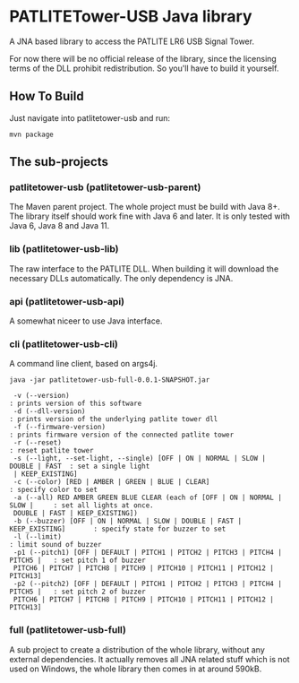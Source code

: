# PATLITETower-USB Java library

A JNA based library to access the PATLITE LR6 USB Signal Tower.

For now there will be no official release of the library, since the licensing terms
of the DLL prohibit redistribution. So you'll have to build it yourself.

## How To Build

Just navigate into patlitetower-usb and run:

`mvn package` 

## The sub-projects

### patlitetower-usb (patlitetower-usb-parent)

The Maven parent project. The whole project must be build with Java 8+. The library itself should 
work fine with Java 6 and later. It is only tested with Java 6, Java 8 and Java 11.

### lib (patlitetower-usb-lib)

The raw interface to the PATLITE DLL. When building it will download the necessary
DLLs automatically. The only dependency is JNA.

### api (patlitetower-usb-api)

A somewhat niceer to use Java interface.

### cli (patlitetower-usb-cli)

A command line client, based on args4j.

`java -jar patlitetower-usb-full-0.0.1-SNAPSHOT.jar`

```
 -v (--version)                                                                 : prints version of this software
 -d (--dll-version)                                                             : prints version of the underlying patlite tower dll
 -f (--firmware-version)                                                        : prints firmware version of the connected patlite tower
 -r (--reset)                                                                   : reset patlite tower
 -s (--light, --set-light, --single) [OFF | ON | NORMAL | SLOW | DOUBLE | FAST  : set a single light
 | KEEP_EXISTING]
 -c (--color) [RED | AMBER | GREEN | BLUE | CLEAR]                              : specify color to set
 -a (--all) RED AMBER GREEN BLUE CLEAR (each of [OFF | ON | NORMAL | SLOW |     : set all lights at once.
 DOUBLE | FAST | KEEP_EXISTING])
 -b (--buzzer) [OFF | ON | NORMAL | SLOW | DOUBLE | FAST | KEEP_EXISTING]       : specify state for buzzer to set
 -l (--limit)                                                                   : limit sound of buzzer
 -p1 (--pitch1) [OFF | DEFAULT | PITCH1 | PITCH2 | PITCH3 | PITCH4 | PITCH5 |   : set pitch 1 of buzzer
 PITCH6 | PITCH7 | PITCH8 | PITCH9 | PITCH10 | PITCH11 | PITCH12 | PITCH13]
 -p2 (--pitch2) [OFF | DEFAULT | PITCH1 | PITCH2 | PITCH3 | PITCH4 | PITCH5 |   : set pitch 2 of buzzer
 PITCH6 | PITCH7 | PITCH8 | PITCH9 | PITCH10 | PITCH11 | PITCH12 | PITCH13]
```

### full (patlitetower-usb-full)

A sub project to create a distribution of the whole library, without any external dependencies.
It actually removes all JNA related stuff which is not used on Windows, the whole library then comes
in at around 590kB.
